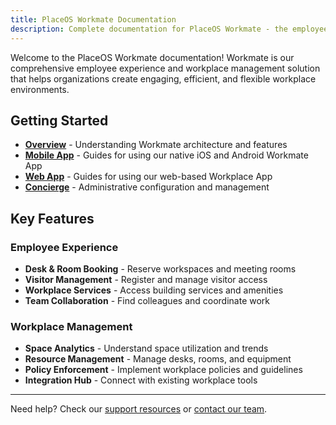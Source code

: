 ```yaml
---
title: PlaceOS Workmate Documentation
description: Complete documentation for PlaceOS Workmate - the employee experience and workplace management solution
---
```


Welcome to the PlaceOS Workmate documentation! Workmate is our comprehensive employee experience and workplace management solution that helps organizations create engaging, efficient, and flexible workplace environments.

## Getting Started

- **[Overview](/workmate/overview/)** - Understanding Workmate architecture and features
- **[Mobile App](/workmate/mobile-app/)** - Guides for using our native iOS and Android Workmate App
- **[Web App](/workmate/web-app/)** - Guides for using our web-based Workplace App
- **[Concierge](/workmate/concierge/)** - Administrative configuration and management

## Key Features

### Employee Experience
- **Desk & Room Booking** - Reserve workspaces and meeting rooms
- **Visitor Management** - Register and manage visitor access
- **Workplace Services** - Access building services and amenities
- **Team Collaboration** - Find colleagues and coordinate work

### Workplace Management
- **Space Analytics** - Understand space utilization and trends
- **Resource Management** - Manage desks, rooms, and equipment
- **Policy Enforcement** - Implement workplace policies and guidelines
- **Integration Hub** - Connect with existing workplace tools

---

Need help? Check our [support resources](https://support.place.technology) or [contact our team](mailto:support@placeos.com).
